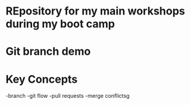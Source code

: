 # REpository for my main workshops during my boot camp 







# Git branch demo

# Key Concepts

-branch
-git flow
-pull requests
-merge conflictsg
